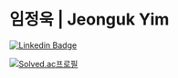 # 임정욱 | Jeonguk Yim


[![Linkedin Badge](https://img.shields.io/badge/-LinkedIn-blue?style=flat-square&logo=Linkedin&logoColor=white&link=https://www.linkedin.com/in/seong-yun-byeon-8183a8113/)](https://www.linkedin.com/in/jeonguk-yim//)



[![Solved.ac프로필](http://mazassumnida.wtf/api/v2/generate_badge?boj=yju0808)](https://solved.ac/yju0808)
